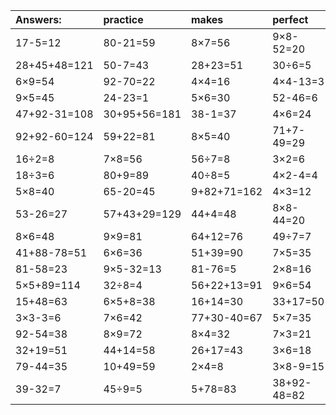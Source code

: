| Answers: | practice | makes | perfect | ! |
| :--- | :--- | :--- | :--- | :--- |
| 17-5=12 | 80-21=59 | 8×7=56 | 9×8-52=20 | 2×7=14 | 
| 28+45+48=121 | 50-7=43 | 28+23=51 | 30÷6=5 | 58+67+94=219 | 
| 6×9=54 | 92-70=22 | 4×4=16 | 4×4-13=3 | 98+85+92=275 | 
| 9×5=45 | 24-23=1 | 5×6=30 | 52-46=6 | 4×8+30=62 | 
| 47+92-31=108 | 30+95+56=181 | 38-1=37 | 4×6=24 | 19-8=11 | 
| 92+92-60=124 | 59+22=81 | 8×5=40 | 71+7-49=29 | 47+63+8=118 | 
| 16÷2=8 | 7×8=56 | 56÷7=8 | 3×2=6 | 5×9=45 | 
| 18÷3=6 | 80+9=89 | 40÷8=5 | 4×2-4=4 | 45+18+9=72 | 
| 5×8=40 | 65-20=45 | 9+82+71=162 | 4×3=12 | 3×8=24 | 
| 53-26=27 | 57+43+29=129 | 44+4=48 | 8×8-44=20 | 27+61=88 | 
| 8×6=48 | 9×9=81 | 64+12=76 | 49÷7=7 | 31+75-66=40 | 
| 41+88-78=51 | 6×6=36 | 51+39=90 | 7×5=35 | 6÷2=3 | 
| 81-58=23 | 9×5-32=13 | 81-76=5 | 2×8=16 | 20+48=68 | 
| 5×5+89=114 | 32÷8=4 | 56+22+13=91 | 9×6=54 | 4×5+32=52 | 
| 15+48=63 | 6×5+8=38 | 16+14=30 | 33+17=50 | 56-15=41 | 
| 3×3-3=6 | 7×6=42 | 77+30-40=67 | 5×7=35 | 8×3=24 | 
| 92-54=38 | 8×9=72 | 8×4=32 | 7×3=21 | 65-14=51 | 
| 32+19=51 | 44+14=58 | 26+17=43 | 3×6=18 | 7×4=28 | 
| 79-44=35 | 10+49=59 | 2×4=8 | 3×8-9=15 | 65+38+42=145 | 
| 39-32=7 | 45÷9=5 | 5+78=83 | 38+92-48=82 | 14+86-32=68 | 
